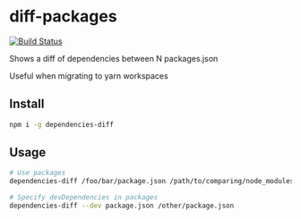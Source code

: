# diff-packages
[![Build Status](https://travis-ci.org/agileek/diff-packages.svg)](https://travis-ci.org/agileek/diff-packages)

Shows a diff of dependencies between N packages.json

Useful when migrating to yarn workspaces

## Install
```sh
npm i -g dependencies-diff
```

## Usage
```sh
# Use packages
dependencies-diff /foo/bar/package.json /path/to/comparing/node_modules

# Specify devDependencies in packages
dependencies-diff --dev package.json /other/package.json
```


